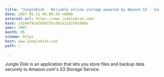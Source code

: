 ```yaml
---
title: "JungleDisk - Reliable online storage powered by Amazon S3 - Jungle Disk"
date: 2007-05-11 06:09:39 +0000
external-url: https://www.jungledisk.com/
hash: cd24479142bb075bcd91e21a3791d86e
year: 2007
month: 05
scheme: https
host: www.jungledisk.com
path: /

---
```


Jungle Disk is an application that lets you store files and backup data securely to Amazon.com's S3  Storage Service.

